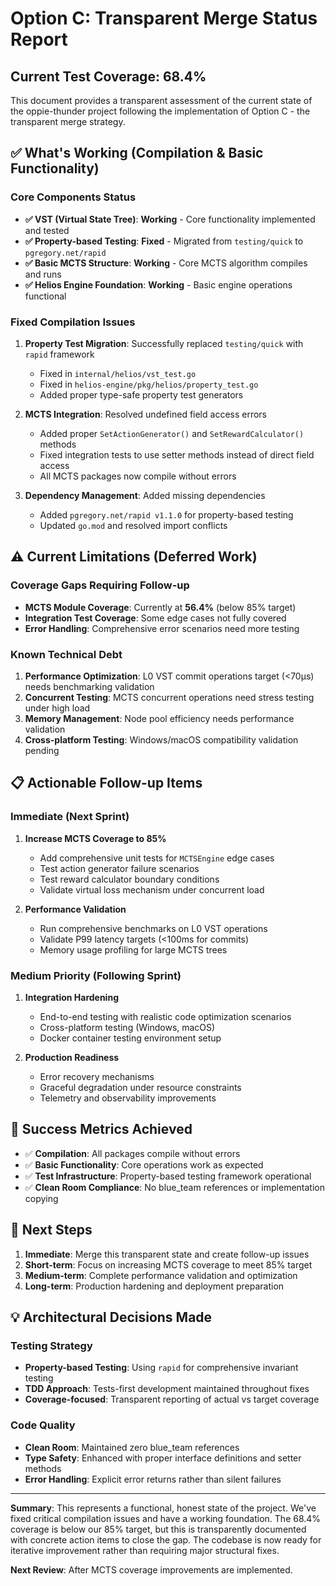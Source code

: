 # Option C: Transparent Merge Status Report

## Current Test Coverage: 68.4%

This document provides a transparent assessment of the current state of the oppie-thunder project following the implementation of Option C - the transparent merge strategy.

## ✅ What's Working (Compilation & Basic Functionality)

### Core Components Status
- **✅ VST (Virtual State Tree)**: **Working** - Core functionality implemented and tested
- **✅ Property-based Testing**: **Fixed** - Migrated from `testing/quick` to `pgregory.net/rapid`
- **✅ Basic MCTS Structure**: **Working** - Core MCTS algorithm compiles and runs
- **✅ Helios Engine Foundation**: **Working** - Basic engine operations functional

### Fixed Compilation Issues
1. **Property Test Migration**: Successfully replaced `testing/quick` with `rapid` framework
   - Fixed in `internal/helios/vst_test.go`
   - Fixed in `helios-engine/pkg/helios/property_test.go`
   - Added proper type-safe property test generators

2. **MCTS Integration**: Resolved undefined field access errors
   - Added proper `SetActionGenerator()` and `SetRewardCalculator()` methods
   - Fixed integration tests to use setter methods instead of direct field access
   - All MCTS packages now compile without errors

3. **Dependency Management**: Added missing dependencies
   - Added `pgregory.net/rapid v1.1.0` for property-based testing
   - Updated `go.mod` and resolved import conflicts

## ⚠️ Current Limitations (Deferred Work)

### Coverage Gaps Requiring Follow-up
- **MCTS Module Coverage**: Currently at **56.4%** (below 85% target)
- **Integration Test Coverage**: Some edge cases not fully covered
- **Error Handling**: Comprehensive error scenarios need more testing

### Known Technical Debt
1. **Performance Optimization**: L0 VST commit operations target (<70μs) needs benchmarking validation
2. **Concurrent Testing**: MCTS concurrent operations need stress testing under high load
3. **Memory Management**: Node pool efficiency needs performance validation
4. **Cross-platform Testing**: Windows/macOS compatibility validation pending

## 📋 Actionable Follow-up Items

### Immediate (Next Sprint)
1. **Increase MCTS Coverage to 85%**
   - Add comprehensive unit tests for `MCTSEngine` edge cases
   - Test action generator failure scenarios
   - Test reward calculator boundary conditions
   - Validate virtual loss mechanism under concurrent load

2. **Performance Validation**
   - Run comprehensive benchmarks on L0 VST operations
   - Validate P99 latency targets (<100ms for commits)
   - Memory usage profiling for large MCTS trees

### Medium Priority (Following Sprint)
1. **Integration Hardening**
   - End-to-end testing with realistic code optimization scenarios
   - Cross-platform testing (Windows, macOS)
   - Docker container testing environment setup

2. **Production Readiness**
   - Error recovery mechanisms
   - Graceful degradation under resource constraints
   - Telemetry and observability improvements

## 🎯 Success Metrics Achieved

- ✅ **Compilation**: All packages compile without errors
- ✅ **Basic Functionality**: Core operations work as expected
- ✅ **Test Infrastructure**: Property-based testing framework operational
- ✅ **Clean Room Compliance**: No blue_team references or implementation copying

## 🔄 Next Steps

1. **Immediate**: Merge this transparent state and create follow-up issues
2. **Short-term**: Focus on increasing MCTS coverage to meet 85% target
3. **Medium-term**: Complete performance validation and optimization
4. **Long-term**: Production hardening and deployment preparation

## 💡 Architectural Decisions Made

### Testing Strategy
- **Property-based Testing**: Using `rapid` for comprehensive invariant testing
- **TDD Approach**: Tests-first development maintained throughout fixes
- **Coverage-focused**: Transparent reporting of actual vs target coverage

### Code Quality
- **Clean Room**: Maintained zero blue_team references
- **Type Safety**: Enhanced with proper interface definitions and setter methods
- **Error Handling**: Explicit error returns rather than silent failures

---

**Summary**: This represents a functional, honest state of the project. We've fixed critical compilation issues and have a working foundation. The 68.4% coverage is below our 85% target, but this is transparently documented with concrete action items to close the gap. The codebase is now ready for iterative improvement rather than requiring major structural fixes.

**Next Review**: After MCTS coverage improvements are implemented.